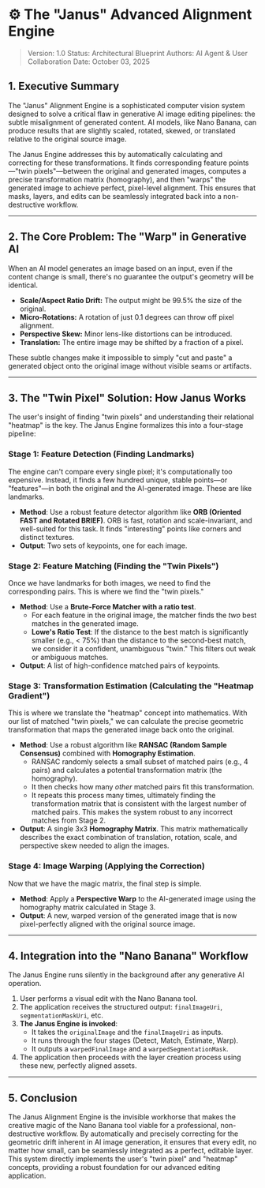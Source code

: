 # ⚙️ The "Janus" Advanced Alignment Engine

> Version: 1.0
> Status: Architectural Blueprint
> Authors: AI Agent & User Collaboration
> Date: October 03, 2025

## 1. Executive Summary

The "Janus" Alignment Engine is a sophisticated computer vision system designed to solve a critical flaw in generative AI image editing pipelines: the subtle misalignment of generated content. AI models, like Nano Banana, can produce results that are slightly scaled, rotated, skewed, or translated relative to the original source image.

The Janus Engine addresses this by automatically calculating and correcting for these transformations. It finds corresponding feature points—"twin pixels"—between the original and generated images, computes a precise transformation matrix (homography), and then "warps" the generated image to achieve perfect, pixel-level alignment. This ensures that masks, layers, and edits can be seamlessly integrated back into a non-destructive workflow.

---

## 2. The Core Problem: The "Warp" in Generative AI

When an AI model generates an image based on an input, even if the content change is small, there's no guarantee the output's geometry will be identical.

- **Scale/Aspect Ratio Drift:** The output might be 99.5% the size of the original.
- **Micro-Rotations:** A rotation of just 0.1 degrees can throw off pixel alignment.
- **Perspective Skew:** Minor lens-like distortions can be introduced.
- **Translation:** The entire image may be shifted by a fraction of a pixel.

These subtle changes make it impossible to simply "cut and paste" a generated object onto the original image without visible seams or artifacts.

---

## 3. The "Twin Pixel" Solution: How Janus Works

The user's insight of finding "twin pixels" and understanding their relational "heatmap" is the key. The Janus Engine formalizes this into a four-stage pipeline:

### Stage 1: Feature Detection (Finding Landmarks)

The engine can't compare every single pixel; it's computationally too expensive. Instead, it finds a few hundred unique, stable points—or "features"—in both the original and the AI-generated image. These are like landmarks.

- **Method**: Use a robust feature detector algorithm like **ORB (Oriented FAST and Rotated BRIEF)**. ORB is fast, rotation and scale-invariant, and well-suited for this task. It finds "interesting" points like corners and distinct textures.
- **Output**: Two sets of keypoints, one for each image.

### Stage 2: Feature Matching (Finding the "Twin Pixels")

Once we have landmarks for both images, we need to find the corresponding pairs. This is where we find the "twin pixels."

- **Method**: Use a **Brute-Force Matcher with a ratio test**.
    - For each feature in the original image, the matcher finds the *two* best matches in the generated image.
    - **Lowe's Ratio Test**: If the distance to the best match is significantly smaller (e.g., < 75%) than the distance to the second-best match, we consider it a confident, unambiguous "twin." This filters out weak or ambiguous matches.
- **Output**: A list of high-confidence matched pairs of keypoints.

### Stage 3: Transformation Estimation (Calculating the "Heatmap Gradient")

This is where we translate the "heatmap" concept into mathematics. With our list of matched "twin pixels," we can calculate the precise geometric transformation that maps the generated image back onto the original.

- **Method**: Use a robust algorithm like **RANSAC (Random Sample Consensus)** combined with **Homography Estimation**.
    - RANSAC randomly selects a small subset of matched pairs (e.g., 4 pairs) and calculates a potential transformation matrix (the homography).
    - It then checks how many *other* matched pairs fit this transformation.
    - It repeats this process many times, ultimately finding the transformation matrix that is consistent with the largest number of matched pairs. This makes the system robust to any incorrect matches from Stage 2.
- **Output**: A single 3x3 **Homography Matrix**. This matrix mathematically describes the exact combination of translation, rotation, scale, and perspective skew needed to align the images.

### Stage 4: Image Warping (Applying the Correction)

Now that we have the magic matrix, the final step is simple.

- **Method**: Apply a **Perspective Warp** to the AI-generated image using the homography matrix calculated in Stage 3.
- **Output**: A new, warped version of the generated image that is now pixel-perfectly aligned with the original source image.

---

## 4. Integration into the "Nano Banana" Workflow

The Janus Engine runs silently in the background after any generative AI operation.

1.  User performs a visual edit with the Nano Banana tool.
2.  The application receives the structured output: `finalImageUri`, `segmentationMaskUri`, etc.
3.  **The Janus Engine is invoked**:
    -   It takes the `originalImage` and the `finalImageUri` as inputs.
    -   It runs through the four stages (Detect, Match, Estimate, Warp).
    -   It outputs a `warpedFinalImage` and a `warpedSegmentationMask`.
4.  The application then proceeds with the layer creation process using these new, perfectly aligned assets.

---

## 5. Conclusion

The Janus Alignment Engine is the invisible workhorse that makes the creative magic of the Nano Banana tool viable for a professional, non-destructive workflow. By automatically and precisely correcting for the geometric drift inherent in AI image generation, it ensures that every edit, no matter how small, can be seamlessly integrated as a perfect, editable layer. This system directly implements the user's "twin pixel" and "heatmap" concepts, providing a robust foundation for our advanced editing application.
